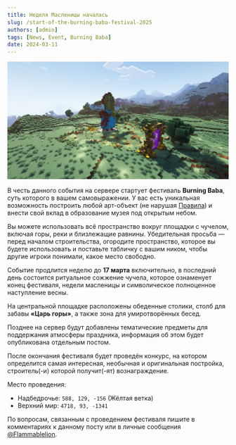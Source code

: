 ```yaml
---
title: Неделя Масленицы началась
slug: /start-of-the-burning-baba-festival-2025
authors: [admin]
tags: [News, Event, Burning Baba]
date: 2024-03-11
---
```


![Место проведения Burning Baba 2025](./img/mesto-provedeniya-berning-baba.jpg)

В честь данного события на сервере стартует фестиваль **Burning Baba**, суть которого в вашем самовыражении. У вас есть уникальная возможность построить любой арт-объект (не нарушая [Правила](/docs/rules)) и внести свой вклад в образование музея под открытым небом.

<!--truncate-->

Вы можете использовать всё пространство вокруг площадки с чучелом, включая горы, реки и близлежащие равнины. Убедительная просьба — перед началом строительства, огородите пространство, которое вы будете использовать и поставьте табличку с вашим ником, чтобы другие игроки понимали, какое место свободно.

Событие продлится неделю до **17 марта** включительно, в последний день состоится ритуальное сожжение чучела, которое ознаменует конец фестиваля, недели масленицы и символическое полноценное наступление весны. 

На центральной площадке расположены обеденные столики, столб для забавы **«Царь горы»**, а также зона для умиротворённых бесед.

Позднее на сервер будут добавлены тематические предметы для поддержания атмосферы праздника, информация об этом будет опубликована отдельным постом.

После окончания фестиваля будет проведён конкурс, на котором определится самая интересная, необычная и оригинальная постройка, строитель(-и) которой получит(-ят) вознаграждение. 

Место проведения:
- Надбедрочье: `588, 129, -156` (Жёлтая ветка)
- Верхний мир: `4718, 93, -1341`

По вопросам, связанным с проведением фестиваля пишите в комментариях к данному посту или в личные сообщения [@Flammablelion](https://t.me/flammablelion).